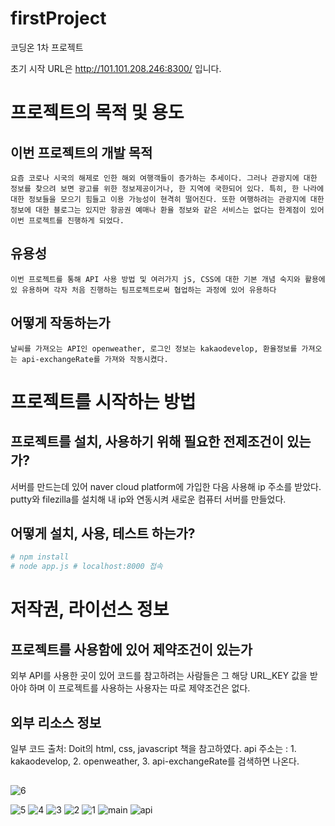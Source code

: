 # firstProject
코딩온 1차 프로젝트

초기 시작 URL은 http://101.101.208.246:8300/ 입니다.

# 프로젝트의 목적 및 용도
## 이번 프로젝트의 개발 목적 
    요즘 코로나 시국의 해제로 인한 해외 여행객들이 증가하는 추세이다. 그러나 관광지에 대한 정보를 찾으려 보면 광고를 위한 정보제공이거나, 한 지역에 국한되어 있다. 특히, 한 나라에 대한 정보들을 모으기 힘들고 이용 가능성이 현격히 떨어진다. 또한 여행하려는 관광지에 대한 정보에 대한 블로그는 있지만 항공권 예매나 환율 정보와 같은 서비스는 없다는 한계점이 있어 이번 프로젝트를 진행하게 되었다.
## 유용성
    이번 프로젝트를 통해 API 사용 방법 및 여러가지 jS, CSS에 대한 기본 개념 숙지와 활용에 있 유용하며 각자 처음 진행하는 팀프로젝트로써 협업하는 과정에 있어 유용하다
## 어떻게 작동하는가
    날씨를 가져오는 API인 openweather, 로그인 정보는 kakaodevelop, 환율정보를 가져오는 api-exchangeRate를 가져와 작동시켰다.
    
# 프로젝트를 시작하는 방법
## 프로젝트를 설치, 사용하기 위해 필요한 전제조건이 있는가?
  서버를 만드는데 있어 naver cloud platform에 가입한 다음 사용해 ip 주소를 받았다.
   putty와 filezilla를 설치해 내 ip와 연동시켜 새로운 컴퓨터 서버를 만들었다.
## 어떻게 설치, 사용, 테스트 하는가?

```bash
# npm install 
# node app.js # localhost:8000 접속
```
# 저작권, 라이선스 정보
## 프로젝트를 사용함에 있어 제약조건이 있는가
  외부 API를 사용한 곳이 있어 코드를 참고하려는 사람들은 그 해당 URL_KEY 값을 받아야 하며 이 프로젝트를 사용하는 사용자는 따로 제약조건은 없다.
  
## 외부 리소스 정보
   일부 코드 출처: Doit의 html, css, javascript 책을 참고하였다.
   api 주소는 : 1. kakaodevelop, 2. openweather, 3. api-exchangeRate를 검색하면 나온다.
   
   
## 
![6](https://user-images.githubusercontent.com/84219649/198203354-9e3a1fa0-8508-4848-b66a-c1af267d5c72.jpg)

![5](https://user-images.githubusercontent.com/84219649/198203434-ff74eb22-0ea8-47f1-973c-d0f52bf7df62.jpg)
![4](https://user-images.githubusercontent.com/84219649/198203449-a7fe8598-3e5c-4840-aeea-78e9036c2358.jpg)
![3](https://user-images.githubusercontent.com/84219649/198203458-e4939f0c-a0a1-4186-84a5-ba886c71aac6.jpg)
![2](https://user-images.githubusercontent.com/84219649/198203486-d2616ba5-8cc7-427e-8298-ce57f474fed6.jpg)
![1](https://user-images.githubusercontent.com/84219649/198203493-1de78bbd-29cd-44c9-b340-e6df072087f8.jpg)
![main](https://user-images.githubusercontent.com/84219649/198203530-e32c95ed-9155-432c-ad7c-bdcac762377c.png)
![api](https://user-images.githubusercontent.com/84219649/198203544-d4512914-5def-4a73-b516-57dbbf831d29.png)
